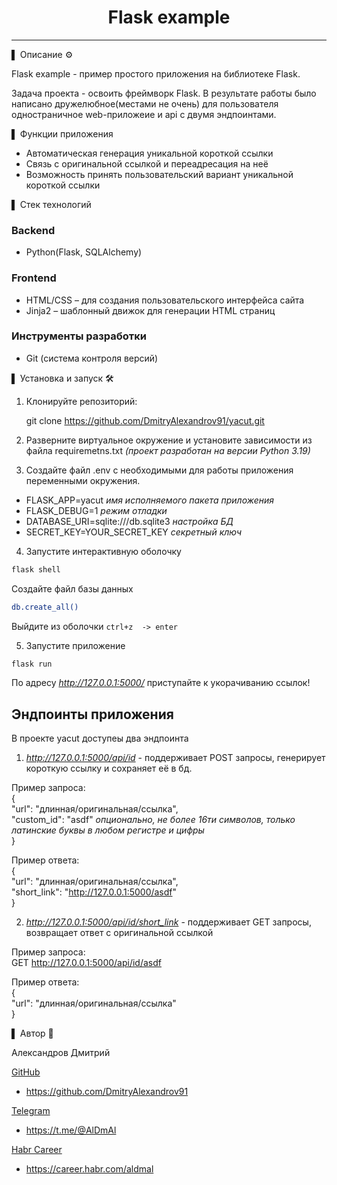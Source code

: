 <div align="center">
<h1> Flask example </h1>
</div>

---
▌ Описание ⚙️

Flask example - пример простого приложения на библиотеке Flask.

Задача проекта - освоить фреймворк Flask. В результате работы было написано дружелюбное(местами не очень) для пользователя одностраничное web-приложеие и api с двумя эндпоинтами. 

▌ Функции приложения

- Автоматическая генерация уникальной короткой ссылки
- Связь с оригинальной ссылкой и переадресация на неё
- Возможность принять пользовательский вариант уникальной короткой ссылки

▌ Стек технологий

### Backend

- Python(Flask, SQLAlchemy)

### Frontend

- HTML/CSS – для создания пользовательского интерфейса сайта
- Jinja2 – шаблонный движок для генерации HTML страниц

### Инструменты разработки
- Git (система контроля версий)

▌ Установка и запуск 🛠️

1. Клонируйте репозиторий:

   git clone https://github.com/DmitryAlexandrov91/yacut.git

2. Разверните виртуальное окружение и установите зависимости из файла requiremetns.txt *(проект разработан на версии Python 3.19)*

3. Создайте файл .env с необходимыми для работы приложения переменными окружения.

- FLASK_APP=yacut  *имя исполняемого пакета приложения*
- FLASK_DEBUG=1   *режим отладки*
- DATABASE_URI=sqlite:///db.sqlite3   *настройка БД*
- SECRET_KEY=YOUR_SECRET_KEY      *секретный ключ*

4. Запустите интерактивную оболочку  
```bash
flask shell
```

Cоздайте файл базы данных  
```bash
db.create_all()
```

Выйдите из оболочки `ctrl+z  -> enter`

5. Запустите приложение
```bash
flask run
```

По адресу  *http://127.0.0.1:5000/* приступайте к укорачиванию ссылок!


## Эндпоинты приложения

В проекте yacut доступеы два эндпоинта

1. *http://127.0.0.1:5000/api/id*   - поддерживает POST запросы, генерирует короткую ссылку и сохраняет её в бд.

Пример запроса:  
{  
   "url": "длинная/оригинальная/ссылка",  
   "custom_id": "asdf"    *опционально, не более 16ти символов, только латинские буквы в любом регистре и цифры*  
}  

Пример ответа:  
{  
   "url": "длинная/оригинальная/ссылка",  
   "short_link": "http://127.0.0.1:5000/asdf"    
}  

2. *http://127.0.0.1:5000/api/id/short_link* - поддерживает GET запросы, возвращает ответ с оригинальной ссылкой

Пример запроса:  
GET http://127.0.0.1:5000/api/id/asdf  

Пример ответа:  
{  
   "url": "длинная/оригинальная/ссылка"  
}  


▌ Автор 📝

Александров Дмитрий

<u>GitHub</u>
- https://github.com/DmitryAlexandrov91

<u>Telegram</u>
- https://t.me/@AlDmAl

<u>Habr Career</u>
- https://career.habr.com/aldmal



